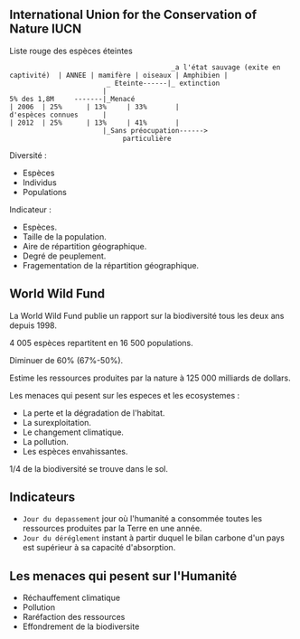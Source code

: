 ## International Union for the Conservation of Nature IUCN

Liste rouge des espèces éteintes

```   
                                        _a l'état sauvage (exite en captivité)  | ANNEE | mamifère | oiseaux | Amphibien |
                        _ Eteinte------|_ extinction
                       |
5% des 1,8M     -------|_Menacé                                                 | 2006  | 25%      | 13%     | 33%       |
d'espèces connues      |                                                        | 2012  | 25%      | 13%     | 41%       |
                       |_Sans préocupation------>
                            particulière
```
Diversité :
* Espèces 
* Individus
* Populations

Indicateur :
* Espèces.
* Taille de la population.
* Aire de répartition géographique.
* Degré de peuplement.
* Fragementation de la répartition géographique.

## World Wild Fund

La World Wild Fund publie un rapport sur la biodiversité tous les deux ans depuis 1998.

4 005 espèces repartitent en 16 500 populations.

Diminuer de 60% (67%-50%).

Estime les ressources produites par la nature à 125 000 milliards de dollars.

Les menaces qui pesent sur les especes et les ecosystemes : 
* La perte et la dégradation de l'habitat.
* La surexploitation.
* Le changement climatique.
* La pollution.
* Les espèces envahissantes.

1/4 de la biodiversité se trouve dans le sol.

## Indicateurs

* `Jour du depassement` jour où l'humanité a consommée toutes les ressources produites par la Terre en une année.
* `Jour du déréglement` instant à partir duquel le bilan carbone d'un pays est supérieur à sa capacité d'absorption.

## Les menaces qui pesent sur l'Humanité

* Réchauffement climatique
* Pollution
* Raréfaction des ressources
* Effondrement de la biodiversite
